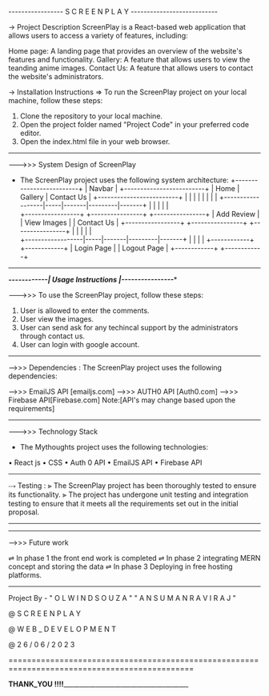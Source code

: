 ----------------- S C R E E N P L A Y ---------------------------

-> Project Description
ScreenPlay is a React-based web application that allows users to access a variety of features, including:

Home page: A landing page that provides an overview of the website's features and functionality.
Gallery: A feature that allows users to view the teanding anime images.
Contact Us: A feature that allows users to contact the website's administrators.


-> Installation Instructions
=> To run the ScreenPlay project on your local machine, follow these steps:
   1. Clone the repository to your local machine.
   2. Open the project folder named "Project Code" in your preferred code editor.
   3. Open the index.html file in your web browser.

--------------------------------------------------------------------------------------
--->>> System Design of ScreenPlay
- The ScreenPlay project uses the following system architecture:
                    +-------------------------+
                    |         Navbar          |
                    +-------------------------+
                    | Home | Gallery | Contact Us |
                    +-------------------------+
                             |     |       |         |
                             |     |       |         |
          +------------------|-----|-------|---------|-------+
          |                  |     |       |         |                
+-----------------+  +----------------+ +----------------+ 
|    Add Review    |  |   View Images    | |  Contact Us    |
+-----------------+  +----------------+ +----------------+
          |                  |     |       |         |                
          +------------------|-----|-------|---------|-------+
                             |     |       |         |
                      +------------+  +------------+
                      | Login Page |  | Logout Page |
                      +------------+  +------------+

---------------------------------------------------------------------------------------------



*******------------| Usage Instructions |----------------********

--->>> To use the ScreenPlay project, follow these steps:

 1. User is allowed to enter the comments.
 2. User view the images.
 3. User can send ask for any techincal support by the administrators through contact us.
 4. User can login with google account.


--------------------------------------------------------------------------------------------
-->>> Dependencies :
The ScreenPlay project uses the following dependencies:

-->>> EmailJS API [emailjs.com]
-->>> AUTH0 API [Auth0.com]
-->>> Firebase API[Firebase.com]
Note:[API's may change based upon the requirements]

---------------------------------------------------------------------------------------------
--->>> Technology Stack
- The Mythoughts project uses the following technologies:

 • React js
 • CSS
 • Auth 0 API
 • EmailJS API
 • Firebase API


---------------------------------------------------------------------------------------------
⤏ Testing :
 ⫸ The ScreenPlay project has been thoroughly tested to ensure its functionality.
 ⫸ The project has undergone unit testing and integration testing to ensure that it meets all the requirements set out in the initial proposal.

---------------------------------------------------------------------------------------------


---------------------------------------------------------------------------------------------
-->>> Future work


 ⇌ In phase 1 the front end work is completed
 ⇌ In phase 2 integrating MERN concept and storing the data
 ⇌ In phase 3 Deploying in free hosting platforms.


---------------------------------------------------------------------------------------------
Project By - " O L W I N D S O U Z A "  " A N S U M A N  R A V I  R A J "

@ S C R E E N P L A Y

@ W E B _ D E V E L O P M E N T

@ 2 6 / 0 6 / 2 0 2 3


==============================================================================================

______________________THANK_YOU !!!!_____________________________________________________________


